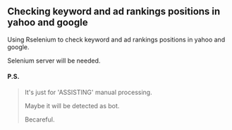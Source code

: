 ## Checking keyword and ad rankings positions in yahoo and google

Using Rselenium to check keyword and ad rankings positions in yahoo and google.

Selenium server will be needed. 


#### P.S.

> It's just for 'ASSISTING' manual processing. 
>
> Maybe it will be detected as bot.
>
> Becareful.
